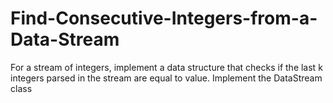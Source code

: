 # Find-Consecutive-Integers-from-a-Data-Stream
For a stream of integers, implement a data structure that checks if the last k integers parsed in the stream are equal to value.  Implement the DataStream class
